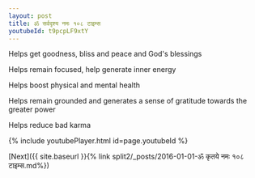 ```yaml
---
layout: post
title: ॐ सर्वदृश्य नमः १०८ टाइम्स
youtubeId: t9pcpLF9xtY
---
```

 
 
Helps get goodness, bliss and peace and God's blessings
 
Helps remain focused, help generate inner energy 
 
Helps boost physical and mental health 
 
Helps remain grounded and generates a sense of gratitude towards the greater power 
 
Helps reduce bad karma
 
 
 
 


{% include youtubePlayer.html id=page.youtubeId %}
 
[Next]({{ site.baseurl }}{% link  split2/_posts/2016-01-01-ॐ कृतये नमः १०८ टाइम्स.md%})
 
